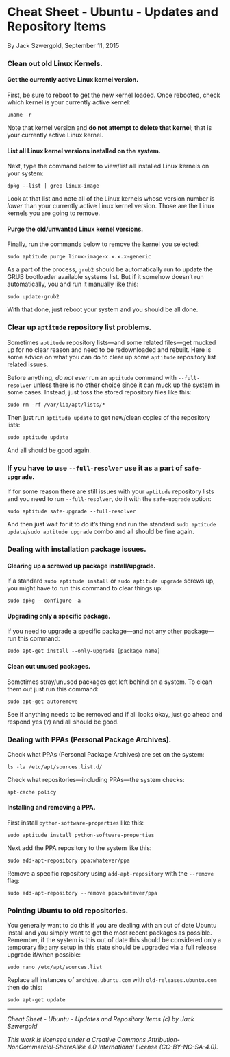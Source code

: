 # Cheat Sheet - Ubuntu - Updates and Repository Items

By Jack Szwergold, September 11, 2015

### Clean out old Linux Kernels.

#### Get the currently active Linux kernel version.

First, be sure to reboot to get the new kernel loaded. Once rebooted, check which kernel is your currently active kernel:

    uname -r

Note that kernel version and **do not attempt to delete that kernel**; that is your currently active Linux kernel.

#### List all Linux kernel versions installed on the system.

Next, type the command below to view/list all installed Linux kernels on your system:

    dpkg --list | grep linux-image

Look at that list and note all of the Linux kernels whose version number is *lower* than your currently active Linux kernel version. Those are the Linux kernels you are going to remove.

#### Purge the old/unwanted Linux kernel versions.

Finally, run the commands below to remove the kernel you selected:

    sudo aptitude purge linux-image-x.x.x.x-generic

As a part of the process, `grub2` should be automatically run to update the GRUB bootloader available systems list. But if it somehow doesn’t run automatically, you and run it manually like this:

	sudo update-grub2

With that done, just reboot your system and you should be all done.

### Clear up `aptitude` repository list problems.

Sometimes `aptitude` repository lists—and some related files—get mucked up for no clear reason and need to be redownloaded and rebuilt. Here is some advice on what you can do to clear up some `aptitude` repository list related issues.

Before anything, *do not ever* run an `aptitude` command with `--full-resolver` unless there is no other choice since it can muck up the system in some cases. Instead, just toss the stored repository files like this:

    sudo rm -rf /var/lib/apt/lists/*

Then just run `aptitude update` to get new/clean copies of the repository lists:

    sudo aptitude update

And all should be good again.

### If you have to use `--full-resolver` use it as a part of `safe-upgrade`.

If for some reason there are still issues with your `aptitude` repository lists and you need to run `--full-resolver`, do it with the `safe-upgrade` option:

    sudo aptitude safe-upgrade --full-resolver

And then just wait for it to do it’s thing and run the standard `sudo aptitude update`/`sudo aptitude upgrade` combo and all should be fine again.

### Dealing with installation package issues.

#### Clearing up a screwed up package install/upgrade.

If a standard `sudo aptitude install` or `sudo aptitude upgrade` screws up, you might have to run this command to clear things up:

    sudo dpkg --configure -a

#### Upgrading only a specific package.

If you need to upgrade a specific package—and not any other package—run this command:

    sudo apt-get install --only-upgrade [package name]

#### Clean out unused packages.

Sometimes stray/unused packages get left behind on a system. To clean them out just run this command:

    sudo apt-get autoremove

See if anything needs to be removed and if all looks okay, just go ahead and respond yes (`Y`) and all should be good.

### Dealing with PPAs (Personal Package Archives).

Check what PPAs (Personal Package Archives) are set on the system:

    ls -la /etc/apt/sources.list.d/

Check what repositories—including PPAs—the system checks:

    apt-cache policy

#### Installing and removing a PPA.

First install `python-software-properties` like this:

    sudo aptitude install python-software-properties

Next add the PPA repository to the system like this:

    sudo add-apt-repository ppa:whatever/ppa

Remove a specific repository using `add-apt-repository` with the `--remove` flag:

    sudo add-apt-repository --remove ppa:whatever/ppa

### Pointing Ubuntu to old repositories.

You generally want to do this if you are dealing with an out of date Ubuntu install and you simply want to get the most recent packages as possible. Remember, if the system is this out of date this should be considered only a temporary fix; any setup in this state should be upgraded via a full release upgrade if/when possible:

    sudo nano /etc/apt/sources.list

Replace all instances of `archive.ubuntu.com` with `old-releases.ubuntu.com` then do this:

    sudo apt-get update

***

*Cheat Sheet - Ubuntu - Updates and Repository Items (c) by Jack Szwergold*

*This work is licensed under a Creative Commons Attribution-NonCommercial-ShareAlike 4.0 International License (CC-BY-NC-SA-4.0).*